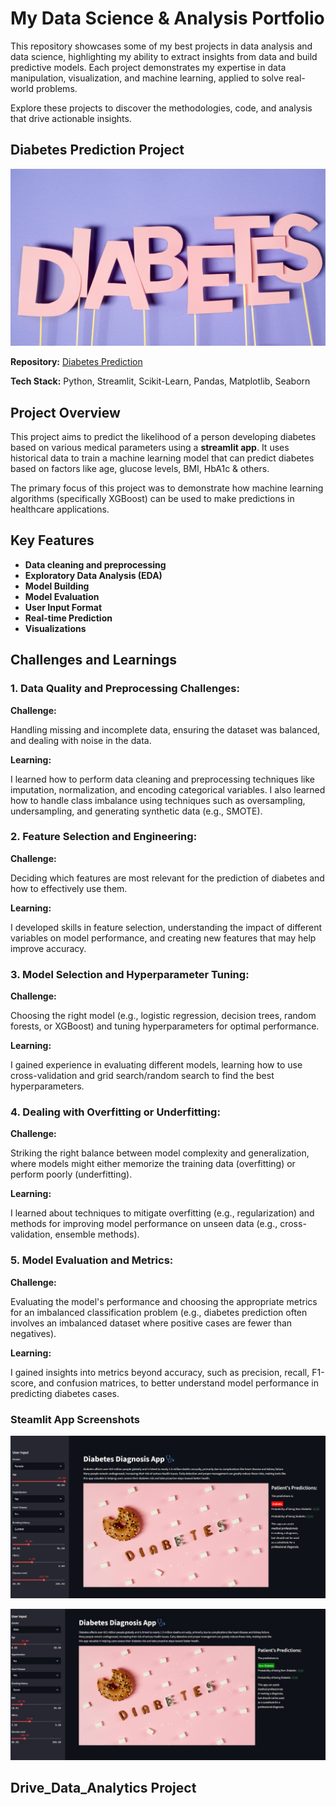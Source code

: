 # My Data Science & Analysis Portfolio

This repository showcases some of my best projects in data analysis and data science, highlighting my ability to extract insights from data and build predictive models. Each project demonstrates my expertise in data manipulation, visualization, and machine learning, applied to solve real-world problems.

Explore these projects to discover the methodologies, code, and analysis that drive actionable insights.

## Diabetes Prediction Project
![](https://github.com/MithamoMorgan/MY_PORTFOLIO_/blob/master/Diabetes.jpg)

**Repository:** [Diabetes Prediction](https://github.com/MithamoMorgan/Diabetes_Prediction)

**Tech Stack:** Python, Streamlit, Scikit-Learn, Pandas, Matplotlib, Seaborn

## Project Overview

This project aims to predict the likelihood of a person developing diabetes based on various medical parameters using a **streamlit app**. It uses historical data to train a machine learning model that can predict diabetes based on factors like age, glucose levels, BMI, HbA1c & others.

The primary focus of this project was to demonstrate how machine learning algorithms (specifically XGBoost) can be used to make predictions in healthcare applications.

## Key Features

* **Data cleaning and preprocessing**
* **Exploratory Data Analysis (EDA)**
* **Model Building**
* **Model Evaluation** 
* **User Input Format**
* **Real-time Prediction**
* **Visualizations**

## Challenges and Learnings

### 1. Data Quality and Preprocessing Challenges:

**Challenge:**

Handling missing and incomplete data, ensuring the dataset was balanced, and dealing with noise in the data.

**Learning:**

I learned how to perform data cleaning and preprocessing techniques like imputation, normalization, and encoding categorical variables. I also learned how to handle class imbalance using techniques such as oversampling, undersampling, and generating synthetic data (e.g., SMOTE).

### 2. Feature Selection and Engineering:

**Challenge:**

Deciding which features are most relevant for the prediction of diabetes and how to effectively use them.

**Learning:**

I developed skills in feature selection, understanding the impact of different variables on model performance, and creating new features that may help improve accuracy.

### 3. Model Selection and Hyperparameter Tuning:

**Challenge:**

Choosing the right model (e.g., logistic regression, decision trees, random forests, or XGBoost) and tuning hyperparameters for optimal performance.

**Learning:**

I gained experience in evaluating different models, learning how to use cross-validation and grid search/random search to find the best hyperparameters.

### 4. Dealing with Overfitting or Underfitting:

**Challenge:**

Striking the right balance between model complexity and generalization, where models might either memorize the training data (overfitting) or perform poorly (underfitting).

**Learning:**

I learned about techniques to mitigate overfitting (e.g., regularization) and methods for improving model performance on unseen data (e.g., cross-validation, ensemble methods).

### 5. Model Evaluation and Metrics:

**Challenge:**

Evaluating the model's performance and choosing the appropriate metrics for an imbalanced classification problem (e.g., diabetes prediction often involves an imbalanced dataset where positive cases are fewer than negatives).

**Learning:**

I gained insights into metrics beyond accuracy, such as precision, recall, F1-score, and confusion matrices, to better understand model performance in predicting diabetes cases.

### Steamlit App Screenshots

![](https://github.com/MithamoMorgan/MY_PORTFOLIO_/blob/master/diabets_app.png)

![](https://github.com/MithamoMorgan/MY_PORTFOLIO_/blob/master/non_diabetic.jpg)

## Drive_Data_Analytics Project


